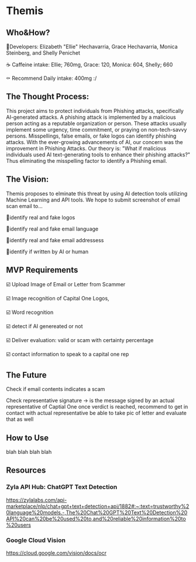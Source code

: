 # Themis

## Who&How?
🤔Developers: Elizabeth "Ellie" Hechavarria, Grace Hechavarria, Monica Steinberg, and Shelly Penichet

☕ Caffeine intake: Ellie; 760mg, Grace: 120, Monica: 604, Shelly; 660

⚰️ Recommend Daily intake: 400mg :/

## The Thought Process:

This project aims to protect individuals from Phishing attacks, specifically AI-generated attacks. A phishing attack is implemented by a malicious person acting as a reputable organization or person. These attacks usually implement some urgency, time commitment, or praying on non-tech-savvy persons. Misspellings, false emails, or fake logos can identify phishing attacks. With the ever-growing advancements of AI, our concern was the improvement in Phishing Attacks. Our theory is: "What if malicious individuals used AI text-generating tools to enhance their phishing attacks?" Thus eliminating the misspelling factor to identify a Phishing email.  

## The Vision: 

Themis proposes to elminate this threat by using AI detection tools utilizing Machine Learning and API tools. We hope to submit screenshot of email
scan email to...

  📍identify real and fake logos

  📍identify real and fake email language

  📍identify real and fake email addressess 

  📍identify if written by AI or human

## MVP Requirements

☑️ Upload Image of Email or Letter from Scammer

☑️ Image recognition of Capital One Logos, 

☑️ Word recognition

☑️ detect if AI genereated or not

☑️ Deliver evaluation: valid or scam with certainty percentage

☑️ contact information to speak to a capital one rep

## The Future
Check if email contents indicates a scam

Check representative signature -> is the message signed by an actual representative of Captial One
once verdict is reached, recommend to get in contact with actual representative
be able to take pic of letter and evaluate that as well

## How to Use
 blah blah blah blah

## Resources
### Zyla API Hub: ChatGPT Text Detection
https://zylalabs.com/api-marketplace/nlp/chat+gpt+text+detection+api/1882#:~:text=trustworthy%20language%20models.-,The%20Chat%20GPT%20Text%20Detection%20API%20can%20be%20used%20to,and%20reliable%20information%20to%20users

### Google Cloud Vision
https://cloud.google.com/vision/docs/ocr


